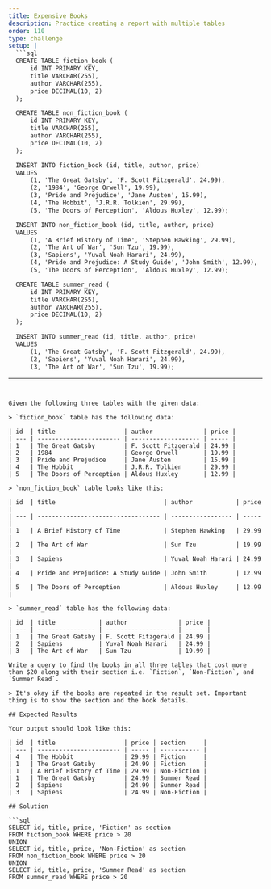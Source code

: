 ```yaml
---
title: Expensive Books
description: Practice creating a report with multiple tables
order: 110
type: challenge
setup: |
  ```sql
  CREATE TABLE fiction_book (
      id INT PRIMARY KEY,
      title VARCHAR(255),
      author VARCHAR(255),
      price DECIMAL(10, 2)
  );

  CREATE TABLE non_fiction_book (
      id INT PRIMARY KEY,
      title VARCHAR(255),
      author VARCHAR(255),
      price DECIMAL(10, 2)
  );

  INSERT INTO fiction_book (id, title, author, price)
  VALUES 
      (1, 'The Great Gatsby', 'F. Scott Fitzgerald', 24.99),
      (2, '1984', 'George Orwell', 19.99),
      (3, 'Pride and Prejudice', 'Jane Austen', 15.99),
      (4, 'The Hobbit', 'J.R.R. Tolkien', 29.99),
      (5, 'The Doors of Perception', 'Aldous Huxley', 12.99);

  INSERT INTO non_fiction_book (id, title, author, price)
  VALUES 
      (1, 'A Brief History of Time', 'Stephen Hawking', 29.99),
      (2, 'The Art of War', 'Sun Tzu', 19.99),
      (3, 'Sapiens', 'Yuval Noah Harari', 24.99),
      (4, 'Pride and Prejudice: A Study Guide', 'John Smith', 12.99),
      (5, 'The Doors of Perception', 'Aldous Huxley', 12.99);

  CREATE TABLE summer_read (
      id INT PRIMARY KEY,
      title VARCHAR(255),
      author VARCHAR(255),
      price DECIMAL(10, 2)
  );

  INSERT INTO summer_read (id, title, author, price)
  VALUES 
      (1, 'The Great Gatsby', 'F. Scott Fitzgerald', 24.99),
      (2, 'Sapiens', 'Yuval Noah Harari', 24.99),
      (3, 'The Art of War', 'Sun Tzu', 19.99);
  ```
---
```


Given the following three tables with the given data:

> `fiction_book` table has the following data:

| id  | title                   | author              | price |
| --- | ----------------------- | ------------------- | ----- |
| 1   | The Great Gatsby        | F. Scott Fitzgerald | 24.99 |
| 2   | 1984                    | George Orwell       | 19.99 |
| 3   | Pride and Prejudice     | Jane Austen         | 15.99 |
| 4   | The Hobbit              | J.R.R. Tolkien      | 29.99 |
| 5   | The Doors of Perception | Aldous Huxley       | 12.99 |

> `non_fiction_book` table looks like this:

| id  | title                              | author            | price |
| --- | ---------------------------------- | ----------------- | ----- |
| 1   | A Brief History of Time            | Stephen Hawking   | 29.99 |
| 2   | The Art of War                     | Sun Tzu           | 19.99 |
| 3   | Sapiens                            | Yuval Noah Harari | 24.99 |
| 4   | Pride and Prejudice: A Study Guide | John Smith        | 12.99 |
| 5   | The Doors of Perception            | Aldous Huxley     | 12.99 |

> `summer_read` table has the following data:

| id  | title            | author              | price |
| --- | ---------------- | ------------------- | ----- |
| 1   | The Great Gatsby | F. Scott Fitzgerald | 24.99 |
| 2   | Sapiens          | Yuval Noah Harari   | 24.99 |
| 3   | The Art of War   | Sun Tzu             | 19.99 |

Write a query to find the books in all three tables that cost more than $20 along with their section i.e. `Fiction`, `Non-Fiction`, and `Summer Read`.

> It's okay if the books are repeated in the result set. Important thing is to show the section and the book details.

## Expected Results

Your output should look like this:

| id  | title                   | price | section     |
| --- | ----------------------- | ----- | ----------- |
| 4   | The Hobbit              | 29.99 | Fiction     |
| 1   | The Great Gatsby        | 24.99 | Fiction     |
| 1   | A Brief History of Time | 29.99 | Non-Fiction |
| 1   | The Great Gatsby        | 24.99 | Summer Read |
| 2   | Sapiens                 | 24.99 | Summer Read |
| 3   | Sapiens                 | 24.99 | Non-Fiction |

## Solution

```sql
SELECT id, title, price, 'Fiction' as section
FROM fiction_book WHERE price > 20
UNION
SELECT id, title, price, 'Non-Fiction' as section
FROM non_fiction_book WHERE price > 20
UNION
SELECT id, title, price, 'Summer Read' as section
FROM summer_read WHERE price > 20
```
